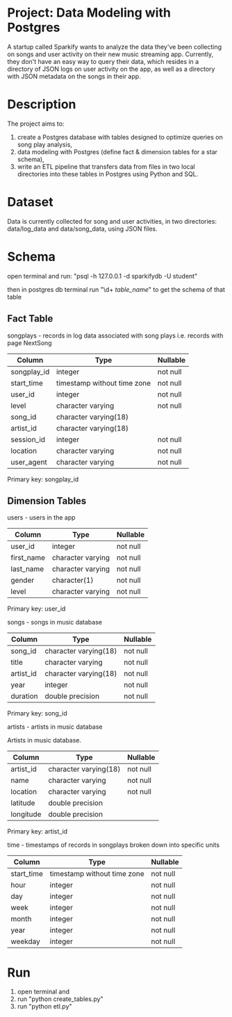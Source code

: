 # Project: Data Modeling with Postgres

A startup called Sparkify wants to analyze the data they've been collecting on songs and user activity on their new music streaming app. Currently, they don't have an easy way to query their data, which resides in a directory of JSON logs on user activity on the app, as well as a directory with JSON metadata on the songs in their app.


# Description

The project aims to:

1. create a Postgres database with tables designed to optimize queries on song play analysis,  
2. data modeling with Postgres (define fact & dimension tables for a star schema),
3. write an ETL pipeline that transfers data from files in two local directories into these tables in Postgres using Python and SQL.

# Dataset

Data is currently collected for song and user activities, in two directories: data/log_data and data/song_data, using JSON files.

# Schema
open terminal and run: "psql -h 127.0.0.1 -d sparkifydb -U student"

then in postgres db terminal run "\d+ _table_name_" to get the schema of that table


## Fact Table

songplays - records in log data associated with song plays i.e. records with page NextSong

|   Column    |            Type             | Nullable |
| ----------- | --------------------------- | -------- |
| songplay_id | integer                     | not null |
| start_time  | timestamp without time zone | not null |
| user_id     | integer                     | not null |
| level       | character varying           | not null |
| song_id     | character varying(18)       |          |
| artist_id   | character varying(18)       |          |
| session_id  | integer                     | not null |
| location    | character varying           | not null |
| user_agent  | character varying           | not null |

Primary key: songplay_id

## Dimension Tables

users - users in the app

|   Column   |       Type        | Nullable |
| ---------- | ----------------- | -------- |
| user_id    | integer           | not null |
| first_name | character varying | not null |
| last_name  | character varying | not null |
| gender     | character(1)      | not null |
| level      | character varying | not null |

Primary key: user_id

songs - songs in music database

|  Column   |         Type          | Nullable |
| --------- | --------------------- | -------- |
| song_id   | character varying(18) | not null |
| title     | character varying     | not null |
| artist_id | character varying(18) | not null |
| year      | integer               | not null |
| duration  | double precision      | not null |

Primary key: song_id

artists - artists in music database

Artists in music database.

|  Column   |         Type          | Nullable |
| --------- | --------------------- | -------- |
| artist_id | character varying(18) | not null |
| name      | character varying     | not null |
| location  | character varying     | not null |
| latitude  | double precision      |          |
| longitude | double precision      |          |

Primary key: artist_id

time - timestamps of records in songplays broken down into specific units

|   Column   |            Type             | Nullable |
| ---------- | --------------------------- | -------- |
| start_time | timestamp without time zone | not null |
| hour       | integer                     | not null |
| day        | integer                     | not null |
| week       | integer                     | not null |
| month      | integer                     | not null |
| year       | integer                     | not null |
| weekday    | integer                     | not null |


# Run

1. open terminal and 
2. run "python create_tables.py"
3. run "python etl.py"

